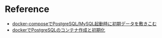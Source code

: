 # Reference

- [docker-composeでPostgreSQL/MySQL起動時に初期データを敷きこむ](https://qiita.com/chocomintkusoyaro/items/092bc8dd9ddf3a191261)
- [dockerでPostgreSQLのコンテナ作成と初期化](https://qiita.com/asylum/items/17e655d8369c19affbc3)